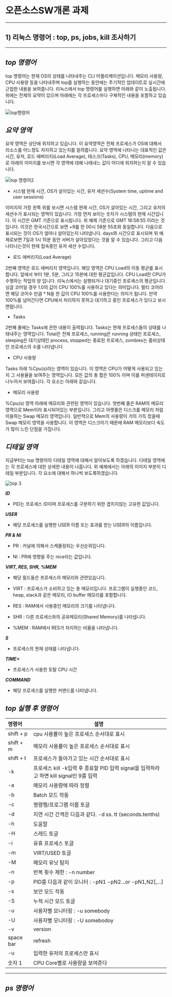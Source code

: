 # 오픈소스SW개론 과제

---

## 1) 리눅스 명령어 : top, ps, jobs, kill 조사하기

---

## ***top 명령어***

top 명령어는 현재 OS의 상태를 나타내주는 CLI 어플리케이션입니다. 메모리 사용량, CPU 사용량 등을 나타내주며 top를 실행하는 동안에는 주기적인 업데이트로 실시간에 근접한 내용을 보여줍니다. 리눅스에서 top 명령어를 실행하면 아래와 같이 노출됩니다. 위에는 전체의 요약이 있으며 아래에는 각 프로세스마다 구체적인 내용을 포함하고 있습니다.

![top명령어](https://user-images.githubusercontent.com/106795349/171995669-9f5a29a9-2fde-467e-8573-5b4b280387a1.png)

## ***요약 영역***

요약 영역은 상단에 위치하고 있습니다. 이 요약영역은 전체 프로세스가 OS에 대해서 리소스를 어느정도 차지하고 있는지를 알려줍니다. 요약 영역에 나타나는 대표적인 값은 시간, 유저, 로드 에버리지(Load Average), 테스크(Tasks), CPU, 메모리(memory)로 아래의 이미지를 보시면 각 영역에 대해 나태내느 값이 어디에 위치하는지 알 수 있습니다.

![top 명령어2](https://user-images.githubusercontent.com/106795349/171995698-704d9675-d9d1-4196-bd16-d793f5fb5e1e.png)

+ 시스템 현재 시간, OS가 살아있는 시간, 유저 세션수(System time, uptime and user sessions)

이미지의 가장 왼쪽 위를 보시면 시스템 현재 시간, OS가 살아있는 시간, 그리고 유저의 세션수가 표시되는 영역이 있습니다. 가장 먼저 보이는 숫자가 시스템의 현재 시간입니다. 이 시간은 GMT 기준으로 표시됩니다. 위 예제 기준으로 GMT 16:58:55 이라는 것입니다. 이것은 한국시간으로 보면 +9를 한 00시 58분 55초와 동일합니다. 다음으로 표시되는 것이 OS가 얼마나 살아있는지 나타냅니다. days와 시간으로 표시되며 위 예제로보면 7일과 1시 15분 동안 서버가 살아있었다는 것을 알 수 있습니다. 그리고 다음 나타나는것이 현재 접속중인 유저 세션 수입니다.

+ 로드 애버리지(Load Average)

2번째 영역은 로드 애버리지 영역입니다. 해당 영역은 CPU Load의 이동 평균를 표시합니다. 앞에서 부터 1분, 5분, 그리고 15분에 대한 평균값입니다. CPU Load란 CPU가 수행하는 작업의 양 입니다. 리눅스에서는 실행되거나 대기중인 프로세스의 평균입니다. 싱글 코어일 경우 1.0의 값이 CPU 100%를 사용하고 있다는 의미입니다. 멀티 코어라면 해당 코어수 만큼 * N을 한 값이 CPU 100%를 사용한다는 의미가 됩니다. 만약 100%를 넘어간다면 CPU에서 처리하지 못하고 대기하고 중인 프로세스가 있다고 보시면됩니다.

+ Tasks

2번째 줄에는 Tasks에 관한 내용이 출력됩니다. Tasks는 현재 프로세스들의 상태를 나태내주는 영역입니다. Total은 전체 프로세스, running은 running 상태인 프로세스, sleeping은 대기상태인 process, stopped는 종료된 프로세스, zombies는 좀비상태인 프로세스의 수를 나타냅니다

+ CPU 사용량

Tasks 아래 %Cpu(s)라는 영역이 있습니다. 이 영역은 CPU가 어떻게 사용되고 있는지 그 사용율을 보여주는 영역입니다. 모든 값의 총 합은 100% 이며 이를 퍼센테이지로 나누어서 보여줍니다. 각 요소는 아래와 같습니다.

+ 메모리 사용량

%Cpu(s) 영역 아래에 메모리와 관련된 영역이 있습니다. 첫번째 줄은 RAM의 메모리 영역으로 Mem이라 표시되어있는 부분입니다. 그리고 아랫줄은 디스크를 메모리 처럼 이용하는 Swap 메모리 영역입니다. 일반적으로 Mem의 사용량이 거의 가득 찼을때 Swap 메모리 영역을 사용합니다. 이 영역은 디스크이기 때문에 RAM 메모리보다 속도가 많이 느린 단점을 가집니다.

## ***디테일 영역***

지금부터는 top 명령어의 디테일 영역에 대해서 알아보도록 하겠습니다. 디테일 영역에는 각 프로세스에 대한 상세한 내용이 나옵니다. 위 예제에서는 아래의 이미지 부분이 디테일 부분입니다. 각 요소에 대해서 하나씩 보도록하겠습니다.

![top 3](https://user-images.githubusercontent.com/106795349/171995841-7f19f7c1-1bf2-4dcb-a0ed-427547685a49.png)

***ID***

+ PID는 프로세스 ID이며 프로세스를 구분하기 위한 겹치지않는 고유한 값입니다.

***USER***

+ 해당 프로세스를 실행한 USER 이름 또는 효과를 받는 USER의 이름입니다.

***PR & NI***

+ PR : 커널에 의해서 스케줄링되는 우선순위입니다.

+ NI : PR에 영향을 주는 nice라는 값입니다.

***VIRT, RES, SHR, %MEM***

+ 해당 필드들은 프로세스의 메모리와 관련있습니다.

+ VIRT : 프로세스가 소비하고 있는 총 메모리입니다. 프로그램이 실행중인 코드, heap, stack과 같은 메모리, IO buffer 메모리를 포함합니다.

+ RES : RAM에서 사용중인 메모리의 크기를 나타냅니다.

+ SHR : 다른 프로세스와의 공유메모리(Shared Memory)를 나타냅니다.

+ %MEM : RAM에서 RES가 차지하는 비율을 나타냅니다.

***S***

+ 프로세스의 현재 상태를 나타냅니다.

***TIME+***

+ 프로세스가 사용한 토탈 CPU 시간

***COMMAND***

+ 해당 프로세스를 실행한 커맨드를 나타냅니다.

## ***top 실행 후 명령어***

|명령어|설명|
|:---|---|
|shift + p|cpu 사용률이 높은 프로세스 순서대로 표시|
|shift + m|메모리 사용률이 높은 프로세스 순서대로 표시|
|shift + t|프로세스가 돌아가고 있는 시간 순서대로 표시|
|-k|프로세스 kill -k입력 후 종료할 PID 입력 signal을 입력하라고 하면 kill signal인 9를 입력|
|-a|메모리 사용량에 따라 정렬|
|-b|Batch 모드 작동|
|-c|명령행/프로그램 이름 토글|
|-d|지연 시간 간격은 다음과 같다. -d ss. tt (seconds.tenths)|
|-h|도움말|
|-H|스레드 토글|
|-i|유휴 프로세스 토글|
|-m|VIRT/USED 토글|
|-M|메모리 유닛 탐지|
|-n|반복 횟수 제한 : -n number|
|-p|PID를 다음과 같이 모니터 : -pN1 -pN2...or -pN1,N2[,...]|
|-s|보안 모드 작동|
|-S|누적 시간 모드 토글|
|-u|사용자별 모니터링 : -u somebody|
|-U|사용자별 모니터링 : -U somebodoy|
|-v|version|
|space bar|refresh|
|-u|입력한 유저의 프로세스만 표시|
|숫자 1|CPU Core별로 사용량을 보여준다|

---

## ***ps 명령어***



